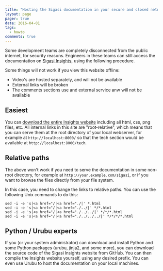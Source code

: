 ```yaml
---
title: "Hosting the Sigasi documentation in your secure and closed network"
layout: page 
pager: true
date: 2016-04-01
tags: 
  - howto
comments: true
---
```


Some development teams are completely disconnected from the public internet, for security reasons. Engineers in these teams can still access the documentation on [Sigasi Insights](http://insights.sigasi.com), using the following procedure.

Some things will not work if you view this website offline:

 * Video's are hosted separately, and will not be available
 * External links will be broken
 * The comments sections use and external service anw will not be available

## Easiest

You can [download the entire Insights website](https://github.com/sigasi/sigasi_insights/archive/gh-pages.zip) including all html, css, png files, etc. All internal links in this site are "root-relative", which means that you can serve them at the root directory of your local webserver, for example at `http://localhost:8000/` so that the tech section would be available at `http://localhost:8000/tech`.

## Relative paths

The above won't work if you need to serve the documentation in some non-root directory, for example at `http://your.example.com/sigasi`, or if you want to browse the files directly from your file system.

In this case, you need to change the links to relative paths. You can use the following Unix commands to do this:

    sed -i -e 's|<a href="/|<a href="./|' *.html
    sed -i -e 's|<a href="/|<a href="./../|' */*.html
    sed -i -e 's|<a href="/|<a href="./../../|' */*/*.html
    sed -i -e 's|<a href="/|<a href="./../../../|' */*/*/*.html

## Python / Urubu experts

If you (or your system administrator) can download and install Python and some Python packages (urubu, jinja2, and some more), you can download the source code of the Sigasi Insights website from GitHub.
You can then compile the Insights website yourself, using any desired prefix. You can even use Urubu to host the documentation on your local machines. 
